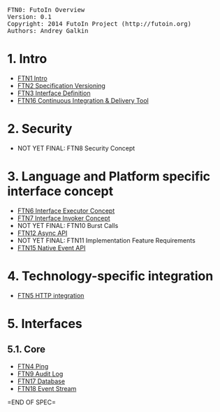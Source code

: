 <pre>
FTN0: FutoIn Overview
Version: 0.1
Copyright: 2014 FutoIn Project (http://futoin.org)
Authors: Andrey Galkin
</pre>


# 1. Intro
* [FTN1 Intro](./ftn1\_intro.md)
* [FTN2 Specification Versioning](./ftn2\_spec\_versioning.md)
* [FTN3 Interface Definition](./ftn3\_iface\_definition.md)
* [FTN16 Continuous Integration & Delivery Tool](./ftn16\_cid\_tool.md)

# 2. Security
* NOT YET FINAL: FTN8 Security Concept


# 3. Language and Platform specific interface concept
* [FTN6 Interface Executor Concept](./ftn6\_iface\_executor\_concept.md)
* [FTN7 Interface Invoker Concept](./ftn7\_iface\_invoker\_concept.md)
* NOT YET FINAL: FTN10 Burst Calls
* [FTN12 Async API](./ftn12\_async\_api.md)
* NOT YET FINAL: FTN11 Implementation Feature Requirements
* [FTN15 Native Event API](./ftn15\_native\_event.md)

# 4. Technology-specific integration
* [FTN5 HTTP integration](./ftn5\_iface\_http\_integration.md)

# 5. Interfaces
## 5.1. Core
* [FTN4 Ping](./ftn4\_if\_ping.md)
* [FTN9 Audit Log](./ftn9\_if\_auditlog.md)
* [FTN17 Database](./ftn17\_if\_database.md)
* [FTN18 Event Stream](./ftn18\_if\_eventstream.md)

=END OF SPEC=
